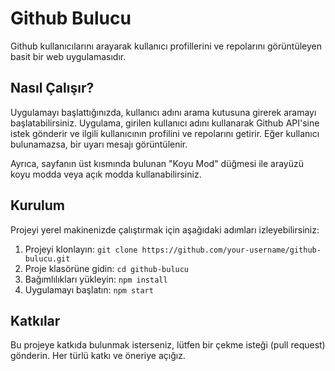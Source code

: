 # Github Bulucu

Github kullanıcılarını arayarak kullanıcı profillerini ve repolarını görüntüleyen basit bir web uygulamasıdır.

## Nasıl Çalışır?

Uygulamayı başlattığınızda, kullanıcı adını arama kutusuna girerek aramayı başlatabilirsiniz. Uygulama, girilen kullanıcı adını kullanarak Github API'sine istek gönderir ve ilgili kullanıcının profilini ve repolarını getirir. Eğer kullanıcı bulunamazsa, bir uyarı mesajı görüntülenir.

Ayrıca, sayfanın üst kısmında bulunan "Koyu Mod" düğmesi ile arayüzü koyu modda veya açık modda kullanabilirsiniz.

## Kurulum

Projeyi yerel makinenizde çalıştırmak için aşağıdaki adımları izleyebilirsiniz:

1. Projeyi klonlayın: `git clone https://github.com/your-username/github-bulucu.git`
2. Proje klasörüne gidin: `cd github-bulucu`
3. Bağımlılıkları yükleyin: `npm install`
4. Uygulamayı başlatın: `npm start`

## Katkılar

Bu projeye katkıda bulunmak isterseniz, lütfen bir çekme isteği (pull request) gönderin. Her türlü katkı ve öneriye açığız.
